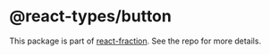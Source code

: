 # @react-types/button

This package is part of [react-fraction](https://github.com/tkeiyama/react-fraction). See the repo for more details.
